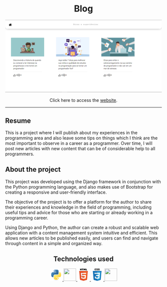 <h1 align="center">Blog</h1>

<p align="center">
  <a href="https://web-production-a8a4.up.railway.app/" target="_blank">
    <img src="images_readme/blog.png" width="800px">
  </a>
</p>

<p align="center">Click here to access the <a href="https://web-production-a8a4.up.railway.app/" target="_blank">website</a>.</p>

<hr>

<h2>Resume</h2>
<p>
  This is a project where I will publish about my experiences in the programming area and also leave some tips on things
  which I think are the most important to observe in a career as a programmer. Over time, I will post new articles with
  new content that can be of considerable help to all programmers.
</p>

<h2>About the project</h2>
<p>
  This project was developed using the Django framework in conjunction with the Python programming language, and also makes use of
  Bootstrap for creating a responsive and user-friendly interface.
  
  The objective of the project is to offer a platform for the author to share their experiences and knowledge in the field of
  programming, including useful tips and advice for those who are starting or already working in a programming career.
  
  Using Django and Python, the author can create a robust and scalable web application with a content management system
  intuitive and efficient. This allows new articles to be published easily, and users can find and
  navigate through content in a simple and organized way.
</p>

<h2 align="center">Technologies used</h2>
<p align="center">
  <a href='https://www.python.org/' target='_blank'>
    <img src='https://raw.githubusercontent.com/devicons/devicon/master/icons/python/python-original.svg' width='40' height='40'>
  </a>
  <a href='https://www.djangoproject.com/' target='_blank'>
    <img src='https://camo.githubusercontent.com/537f66454b766b0d56da91225206ebf6d28ecff24d84668d52cf9430e02460fd/68747470733a2f2f63646e2e776f726c64766563746f726c6f676f2e636f6d2f6c6f676f732f646a616e676f2e737667' width='40' height='40'>
  </a>
  <a href='https://developer.mozilla.org/pt-BR/docs/Web/HTML' target='_blank'>
    <img src='https://raw.githubusercontent.com/devicons/devicon/master/icons/html5/html5-original-wordmark.svg' width='40' height='40'>
  </a>
  <a href='https://developer.mozilla.org/pt-BR/docs/Web/CSS' target='_blank'>
    <img src='https://raw.githubusercontent.com/devicons/devicon/master/icons/css3/css3-original-wordmark.svg' width='40' height='40'>
  </a>
  <a href='https://developer.mozilla.org/pt-BR/docs/Web/JavaScript' target='_blank'>
    <img src='https://img.icons8.com/color/256/javascript--v1.png' width='40' height='40'>
  </a>
</p>
